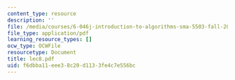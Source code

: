 ```yaml
---
content_type: resource
description: ''
file: /media/courses/6-046j-introduction-to-algorithms-sma-5503-fall-2005/f6dbba11eee38c20d1133fe4c7e556bc_lec8.pdf
file_type: application/pdf
learning_resource_types: []
ocw_type: OCWFile
resourcetype: Document
title: lec8.pdf
uid: f6dbba11-eee3-8c20-d113-3fe4c7e556bc
---
```

